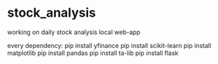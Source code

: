 # stock_analysis
working on daily stock analysis local web-app

every dependency:
pip install yfinance
pip install scikit-learn
pip install matplotlib
pip install pandas
pip install ta-lib
pip install flask
